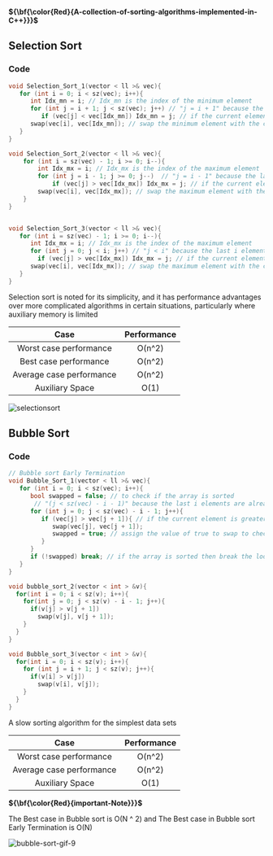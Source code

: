 **${\bf{\color\{Red}\{A-collection-of-sorting-algorithms-implemented-in-C++}}}$**


## Selection Sort

### Code

```cpp
void Selection_Sort_1(vector < ll >& vec){
   for (int i = 0; i < sz(vec); i++){
      int Idx_mn = i; // Idx_mn is the index of the minimum element
      for (int j = i + 1; j < sz(vec); j++) // "j = i + 1" because the first i elements are already sorted 
         if (vec[j] < vec[Idx_mn]) Idx_mn = j; // if the current element is less than the minimum element
      swap(vec[i], vec[Idx_mn]); // swap the minimum element with the current element 
   }
}

void Selection_Sort_2(vector < ll >& vec){
    for (int i = sz(vec) - 1; i >= 0; i--){
        int Idx_mx = i; // Idx_mx is the index of the maximum element
        for (int j = i - 1; j >= 0; j--)  // "j = i - 1" because the last i elements are already sorted
            if (vec[j] > vec[Idx_mx]) Idx_mx = j; // if the current element is greater than the maximum element
        swap(vec[i], vec[Idx_mx]); // swap the maximum element with the current element
    }
}


void Selection_Sort_3(vector < ll >& vec){
   for (int i = sz(vec) - 1; i >= 0; i--){
      int Idx_mx = i; // Idx_mx is the index of the maximum element
      for (int j = 0; j < i; j++) // "j < i" because the last i elements are already sorted
        if (vec[j] > vec[Idx_mx]) Idx_mx = j; // if the current element is greater than the maximum element
      swap(vec[i], vec[Idx_mx]); // swap the maximum element with the current element    
   }
}
```



Selection sort is noted for its simplicity, and it has performance advantages over more complicated algorithms in certain situations, particularly where auxiliary memory is limited

| Case  | Performance |
| :---: | :---: |
| Worst case performance   | O(n^2)  |
| Best case performance  | O(n^2)  |
| Average case performance  | O(n^2)  |
| Auxiliary Space           | O(1)  |

![selectionsort](https://user-images.githubusercontent.com/36489953/42171344-5554d9d2-7e19-11e8-8537-7811ebbbd1b6.gif)


## Bubble Sort

### Code

```cpp
// Bubble sort Early Termination
void Bubble_Sort_1(vector < ll >& vec){
   for (int i = 0; i < sz(vec); i++){
      bool swapped = false; // to check if the array is sorted
       // "(j < sz(vec) - i - 1)" because the last i elements are already sorted
      for (int j = 0; j < sz(vec) - i - 1; j++){
         if (vec[j] > vec[j + 1]){ // if the current element is greater than the next element
            swap(vec[j], vec[j + 1]);
            swapped = true; // assign the value of true to swap to check if the array is sorted
         }
      }
      if (!swapped) break; // if the array is sorted then break the loop because the array is sorted
   }
}

void bubble_sort_2(vector < int > &v){
  for(int i = 0; i < sz(v); i++){
    for(int j = 0; j < sz(v) - i - 1; j++){ 
      if(v[j] > v[j + 1]) 
        swap(v[j], v[j + 1]);
    }
  }
}

void Bubble_sort_3(vector < int > &v){
  for(int i = 0; i < sz(v); i++){
    for (int j = i + 1; j < sz(v); j++){
      if(v[i] > v[j]) 
        swap(v[i], v[j]);
    }
  }
}
```


A slow sorting algorithm for the simplest data sets

| Case  | Performance |
| :---: | :---: |
| Worst case performance   | O(n^2)  |
| Average case performance  | O(n^2)  |
| Auxiliary Space           | O(1)  |


**${\bf{\color\{Red}\{important-Note}}}$**
 
The Best  case in Bubble sort is O(N ^ 2) and 
The Best  case in Bubble sort Early Termination is O(N)

![bubble-sort-gif-9](https://user-images.githubusercontent.com/36489953/42171410-83532a64-7e19-11e8-95a1-b2dd3aaedc43.gif)


